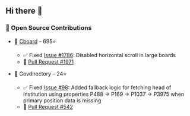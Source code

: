 ## Hi there 👋

### 🚀 Open Source Contributions

- 🧠 [Cboard](https://github.com/cboard-org/cboard) – 695⭐
  - ✅ Fixed [Issue #1786](https://github.com/cboard-org/cboard/issues/1786): Disabled horizontal scroll in large boards
  - 🔗 [Pull Request #1971](https://github.com/cboard-org/cboard/pull/1971)

- 🧠 Govdirectory – 24⭐
  - ✅ Fixed [Issue #98](https://github.com/govdirectory/website/issues/98): Added fallback logic for fetching head of institution using properties P488 → P169 → P1037 → P3975 when primary position data is missing
  - 🔗 [Pull Request #542](https://github.com/govdirectory/website/pull/542)
